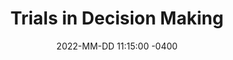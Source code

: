 ---
layout: post
title:  "Trials in Decision Making"
date:  2022-MM-DD 11:15:00 -0400
modified: 2022-MM-DD 13:33:00 -0400
permalink: "/per_trials_decision_making/"
tags: [personal, rationality, ]
header_image: /assets/2022/images/
description: "One unordered list of articles, books, and other things that I've read and found important enough to include here (that I took notes on), and another unordered list containing what I would like to read carefully."
---